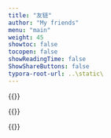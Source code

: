 ```yaml
---
title: "友链"
author: "My friends"
menu: "main"
weight: 45
showtoc: false
tocopen: false
showReadingTime: false
ShowShareButtons: false
typora-root-url: ..\static\
---
```


{{<friend name= "相位" url="https://shenyiming.life" logo="https://shenyiming.life/apple-touch-icon.png" word="🚀Either outstanding or out.">}}

{{<friend name= "霖霖子" url="https://fiveml.github.io" logo="/icon/fiveml1.jpg" word="FIGHTING!">}}

{{<friend name= "Air" url="https://airkqx.github.io/" logo="/icon/Air.bmp" word="吾善养吾浩然气">}}